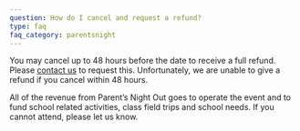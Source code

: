 ```yaml
---
question: How do I cancel and request a refund?
type: faq
faq_category: parentsnight
---
```

You may cancel up to 48 hours before the date to receive a full refund. Please [contact us](/contact) to request this. Unfortunately, we are unable to give a refund if you cancel within 48 hours.

All of the revenue from  Parent’s Night Out goes to operate the event and to fund school related activities, class field trips and school needs. If you cannot attend, please let us know.  
